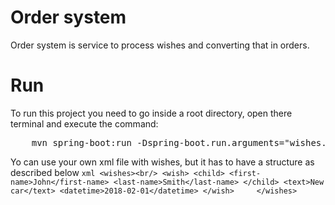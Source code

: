 # Order system

Order system is service to process wishes and converting that in orders.

# Run

To run this project you need to go inside a root directory, open there terminal and execute the command:

<pre>
    mvn spring-boot:run -Dspring-boot.run.arguments="wishes.filename=wishes.xml"
</pre>

Yo can use your own xml file with wishes, but it has to have a structure as described below
    ```xml
        <wishes><br/>
            <wish>
                <child>
                    <first-name>John</first-name>
                    <last-name>Smith</last-name>
                </child>
                <text>New car</text>
                <datetime>2018-02-01</datetime>
            </wish>    
        </wishes>
    ```
